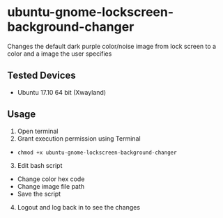 # ubuntu-gnome-lockscreen-background-changer
Changes the default dark purple color/noise image from lock screen to a color and a image the user specifies

## Tested Devices
* Ubuntu 17.10 64 bit (Xwayland)

## Usage

1. Open terminal
2. Grant execution permission using Terminal
* ```chmod +x ubuntu-gnome-lockscreen-background-changer```
3. Edit bash script
+ Change color hex code
+ Change image file path
+ Save the script
4. Logout and log back in to see the changes
